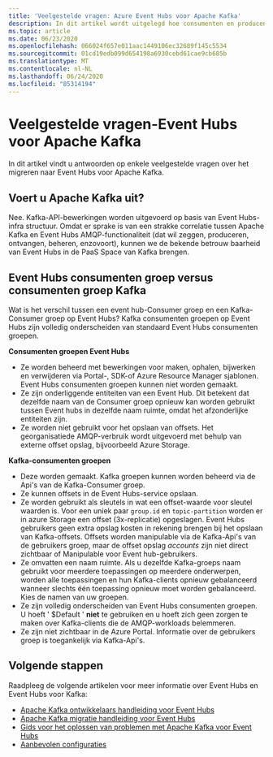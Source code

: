 ```yaml
---
title: 'Veelgestelde vragen: Azure Event Hubs voor Apache Kafka'
description: In dit artikel wordt uitgelegd hoe consumenten en producenten die gebruikmaken van verschillende protocollen (AMQP, Apache Kafka en HTTPS), gebeurtenissen kunnen uitwisselen bij het gebruik van Azure Event Hubs.
ms.topic: article
ms.date: 06/23/2020
ms.openlocfilehash: 066024f657e011aac1449106ec32689f145c5534
ms.sourcegitcommit: 01cd19edb099d654198a6930cebd61cae9cb685b
ms.translationtype: MT
ms.contentlocale: nl-NL
ms.lasthandoff: 06/24/2020
ms.locfileid: "85314194"
---
```

# <a name="frequently-asked-questions---event-hubs-for-apache-kafka"></a>Veelgestelde vragen-Event Hubs voor Apache Kafka 
In dit artikel vindt u antwoorden op enkele veelgestelde vragen over het migreren naar Event Hubs voor Apache Kafka.

## <a name="do-you-run-apache-kafka"></a>Voert u Apache Kafka uit?

Nee.  Kafka-API-bewerkingen worden uitgevoerd op basis van Event Hubs-infra structuur.  Omdat er sprake is van een strakke correlatie tussen Apache Kafka en Event Hubs AMQP-functionaliteit (dat wil zeggen, produceren, ontvangen, beheren, enzovoort), kunnen we de bekende betrouw baarheid van Event Hubs in de PaaS Space van Kafka brengen.

## <a name="event-hubs-consumer-group-vs-kafka-consumer-group"></a>Event Hubs consumenten groep versus consumenten groep Kafka
Wat is het verschil tussen een event hub-Consumer groep en een Kafka-Consumer groep op Event Hubs? Kafka consumenten groepen op Event Hubs zijn volledig onderscheiden van standaard Event Hubs consumenten groepen.

**Consumenten groepen Event Hubs**

- Ze worden beheerd met bewerkingen voor maken, ophalen, bijwerken en verwijderen via Portal-, SDK-of Azure Resource Manager sjablonen. Event Hubs consumenten groepen kunnen niet worden gemaakt.
- Ze zijn onderliggende entiteiten van een Event Hub. Dit betekent dat dezelfde naam van de Consumer groep opnieuw kan worden gebruikt tussen Event hubs in dezelfde naam ruimte, omdat het afzonderlijke entiteiten zijn.
- Ze worden niet gebruikt voor het opslaan van offsets. Het georganisatiede AMQP-verbruik wordt uitgevoerd met behulp van externe offset opslag, bijvoorbeeld Azure Storage.

**Kafka-consumenten groepen**

- Deze worden gemaakt.  Kafka groepen kunnen worden beheerd via de Api's van de Kafka-Consumer groep.
- Ze kunnen offsets in de Event Hubs-service opslaan.
- Ze worden gebruikt als sleutels in wat een offset-waarde voor sleutel waarden is. Voor een uniek paar `group.id` en `topic-partition` worden er in azure Storage een offset (3x-replicatie) opgeslagen. Event Hubs gebruikers geen extra opslag kosten in rekening brengen bij het opslaan van Kafka-offsets. Offsets worden manipulable via de Kafka-Api's van de gebruikers groep, maar de offset opslag *accounts* zijn niet direct zichtbaar of Manipulable voor Event hub-gebruikers.  
- Ze omvatten een naam ruimte. Als u dezelfde Kafka-groeps naam gebruikt voor meerdere toepassingen op meerdere onderwerpen, worden alle toepassingen en hun Kafka-clients opnieuw gebalanceerd wanneer slechts één toepassing opnieuw moet worden gebalanceerd.  Kies de namen van uw groepen.
- Ze zijn volledig onderscheiden van Event Hubs consumenten groepen. U hoeft ' $Default ' **niet** te gebruiken en u hoeft zich geen zorgen te maken over Kafka-clients die de AMQP-workloads belemmeren.
- Ze zijn niet zichtbaar in de Azure Portal. Informatie over de gebruikers groep is toegankelijk via Kafka-Api's.

## <a name="next-steps"></a>Volgende stappen
Raadpleeg de volgende artikelen voor meer informatie over Event Hubs en Event Hubs voor Kafka:  

- [Apache Kafka ontwikkelaars handleiding voor Event Hubs](apache-kafka-developer-guide.md)
- [Apache Kafka migratie handleiding voor Event Hubs](apache-kafka-migration-guide.md)
- [Gids voor het oplossen van problemen met Apache Kafka voor Event Hubs](apache-kafka-troubleshooting-guide.md)
- [Aanbevolen configuraties](https://github.com/Azure/azure-event-hubs-for-kafka/blob/master/CONFIGURATION.md)

